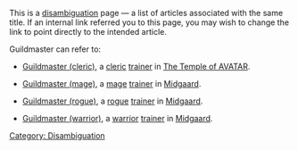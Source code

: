 This is a [disambiguation](:Category:_Disambiguation.md "wikilink") page
— a list of articles associated with the same title. If an internal link
referred you to this page, you may wish to change the link to point
directly to the intended article.

Guildmaster can refer to:

-   [Guildmaster (cleric)](Guildmaster_(cleric) "wikilink"), a
    [cleric](:Category:_Clerics.md "wikilink")
    [trainer](:Category:_Trainers.md "wikilink") in [The Temple of
    AVATAR](:Category:_Temple_Of_AVATAR.md "wikilink").

<!-- -->

-   [Guildmaster (mage)](Guildmaster_(mage) "wikilink"), a
    [mage](:Category:_Mages.md "wikilink")
    [trainer](:Category:_Trainers.md "wikilink") in
    [Midgaard](:Category:_Midgaard.md "wikilink").

<!-- -->

-   [Guildmaster (rogue)](Guildmaster_(rogue) "wikilink"), a
    [rogue](:Category:_Rogues.md "wikilink")
    [trainer](:Category:_Trainers.md "wikilink") in
    [Midgaard](:Category:_Midgaard.md "wikilink").

<!-- -->

-   [Guildmaster (warrior)](Guildmaster_(warrior) "wikilink"), a
    [warrior](:Category:_Warriors.md "wikilink")
    [trainer](:Category:_Trainers.md "wikilink") in
    [Midgaard](:Category:_Midgaard.md "wikilink").

[Category: Disambiguation](Category:_Disambiguation "wikilink")

